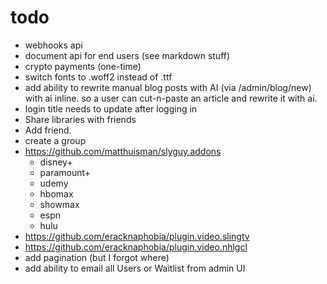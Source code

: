 # todo

- webhooks api
-   document api for end users (see markdown stuff)
-   crypto payments (one-time)
-   switch fonts to .woff2 instead of .ttf
-   add ability to rewrite manual blog posts with AI (via /admin/blog/new) with ai inline. so a user can cut-n-paste an article and rewrite it with ai.
- login title needs to update after logging in
-   Share libraries with friends
-   Add friend.
-   create a group
-   https://github.com/matthuisman/slyguy.addons
    -   disney+
    -   paramount+
    -   udemy
    -   hbomax
    -   showmax
    -   espn
    -   hulu
-   https://github.com/eracknaphobia/plugin.video.slingtv
-   https://github.com/eracknaphobia/plugin.video.nhlgcl
-   add pagination (but I forgot where)
-   add ability to email all Users or Waitlist from admin UI
